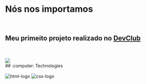 <h1 >Nós nos importamos </h1> 
<br>
<h2> Meu primeito projeto realizado no <a href="https://rodolfomori.com.br/devclub">DevClub</a> </h2>
<br>
<br>

<img src="https://github.com/ValquiriaSilva/trabalho-We-care/blob/main/css/img/65730.png?raw=true" />
<br>
## :computer: Technologies
<br>
<br>
<img src="https://img.shields.io/badge/HTML5-E34F26?style=for-the-badge&logo=html5&logoColor=white" alt="html-logo" />

<img src="https://img.shields.io/badge/CSS3-1572B6?style=for-the-badge&logo=css3&logoColor=white" alt="css-logo" />
